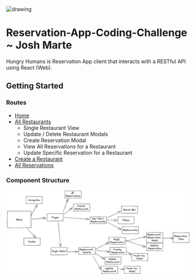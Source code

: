 <img src="https://hungryhumans.netlify.app/static/media/logo.2f69fb457616c8fbe60e.png" alt="drawing" width="200"/>

# Reservation-App-Coding-Challenge ~ Josh Marte

Hungry Humans is Reservation App client that interacts with a RESTful API using React (Web).

## Getting Started

### Routes

-   [Home](https://hungryhumans.netlify.app/)
-   [All Restaurants](https://hungryhumans.netlify.app/restaurants)
    -   Single Restaurant View
    -   Update / Delete Restaurant Modals
    -   Create Reservation Modal
    -   View All Reservations for a Restaurant
    -   Update Specific Reservation for a Restaurant
-   [Create a Restaurant](https://hungryhumans.netlify.app/newRestaurant)
-   [All Reservations](https://hungryhumans.netlify.app/reservations)

### Component Structure

![Compnent Map](./src/Assets/usvFE.png)
